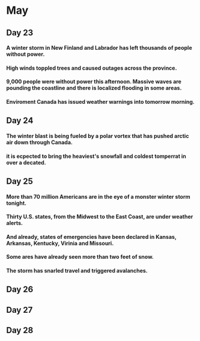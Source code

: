 # May

## Day 23
#### A winter storm in New Finland and Labrador has left thousands of people without power.
#### High winds toppled trees and caused outages across the province.
#### 9,000 people were without power this afternoon. Massive waves are pounding the coastline and there is localized flooding in some areas.
#### Enviroment Canada has issued weather warnings into tomorrow morning.
## Day 24
#### The winter blast is being fueled by a polar vortex that has pushed arctic air down through Canada.
#### it is ecpected to bring the heaviest's snowfall and coldest tomperrat in over a decated.


## Day 25
#### More than 70 million Americans are in the eye of a monster winter storm tonight.
#### Thirty U.S. states, from the Midwest to the East Coast, are under weather alerts.
#### And already, states of emergencies have been declared in Kansas, Arkansas, Kentucky, Virinia and Missouri.
#### Some ares have already seen more than two feet of snow.
#### The storm has snarled travel and triggered avalanches. 

## Day 26

## Day 27

## Day 28
